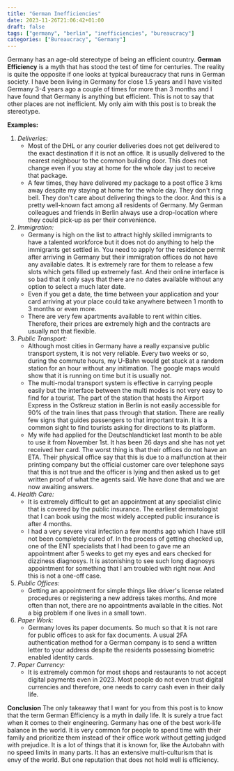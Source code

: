 ```yaml
---
title: "German Inefficiencies"
date: 2023-11-26T21:06:42+01:00
draft: false
tags: ["germany", "berlin", "inefficiencies", "bureaucracy"]
categories: ["Bureaucracy", "Germany"]
---
```


Germany has an age-old stereotype of being an efficient country. **German Efficiency** is a myth that has stood the test of time for centuries. The reality is quite the opposite if one looks at typical bureaucracy that runs in German society. I have been living in Germany for close 1.5 years and I have visited Germany 3-4 years ago a couple of times for more than 3 months and I have found that Germany is anything but efficient. This is not to say that other places are not inefficient. My only aim with this post is to break the stereotype.

**Examples:**
1. *Deliveries:*
    * Most of the DHL or any courier deliveries does not get delivered to the exact destination if it is not an office. It is usually delivered to the nearest neighbour to the common building door. This does not change even if you stay at home for the whole day just to receive that package.
    * A few times, they have delivered my package to a post office 3 kms away despite my staying at home for the whole day. They don't ring bell. They don't care about delivering things to the door. And this is a pretty well-known fact among all residents of Germany. My German colleagues and friends in Berlin always use a drop-location where they could pick-up as per their convenience.
2. *Immigration:*
    * Germany is high on the list to attract highly skilled immigrants to have a talented workforce but it does not do anything to help the immigrants get settled in. You need to apply for the residence permit after arriving in Germany but their immigration offices do not have any available dates. It is extremely rare for them to release a few slots which gets filled up extremely fast. And their online interface is so bad that it only says that there are no dates available without any option to select a much later date.
    * Even if you get a date, the time between your application and your card arriving at your place could take anywhere between 1 month to 3 months or even more.
    * There are very few apartments available to rent within cities. Therefore, their prices are extremely high and the contracts are usually not that flexible.
3. *Public Transport:*
    * Although most cities in Germany have a really expansive public transport system, it is not very reliable. Every two weeks or so, during the commute hours, my U-Bahn would get stuck at a random station for an hour without any initimation. The google maps would show that it is running on time but it is usually not.
    * The multi-modal transport system is effective in carrying people easily but the interface between the multi modes is not very easy to find for a tourist. The part of the station that hosts the Airport Express in the Ostkreuz station in Berlin is not easily accessible for 90% of the train lines that pass through that station. There are really few signs that guides passengers to that important train. It is a common sight to find tourists asking for directions to its platform.
    * My wife had applied for the Deutschlandticket last month to be able to use it from November 1st. It has been 26 days and she has not yet received her card. The worst thing is that their offices do not have an ETA. Their physical office say that this is due to a malfunction at their printing company but the official customer care over telephone says that this is not true and the officer is lying and then asked us to get written proof of what the agents said. We have done that and we are now awaiting answers.
4. *Health Care:*
    * It is extremely difficult to get an appointment at any specialist clinic that is covered by the public insurance. The earliest dermatologist that I can book using the most widely accepted public insurance is after 4 months.
    * I had a very severe viral infection a few months ago which I have still not been completely cured of. In the process of getting checked up, one of the ENT specialists that I had been to gave me an appointment after 5 weeks to get my eyes and ears checked for dizziness diagnosys. It is astonishing to see such long diagnosys appointment for something that I am troubled with right now. And this is not a one-off case.
5. *Public Offices:*
    * Getting an appointment for simple things like driver's license related procedures or registering a new address takes months. And more often than not, there are no appointments available in the cities. Not a big problem if one lives in a small town.
6. *Paper Work:*
    * Germany loves its paper documents. So much so that it is not rare for public offices to ask for fax documents. A usual 2FA authentication method for a German company is to send a written letter to your address despite the residents possessing biometric enabled identity cards.
7. *Paper Currency:*
    * It is extremely common for most shops and restaurants to not accept digital payments even in 2023. Most people do not even trust digital currencies and therefore, one needs to carry cash even in their daily life.

**Conclusion**
The only takeaway that I want for you from this post is to know that the term German Efficiency is a myth in daily life. It is surely a true fact when it comes to their engineering. Germany has one of the best work-life balance in the world. It is very common for people to spend time with their family and prioritize them instead of their office work without getting judged with prejudice. It is a lot of things that it is known for, like the Autobahn with no speed limits in many parts. It has an extensive multi-culturism that is envy of the world. But one reputation that does not hold well is efficiency.